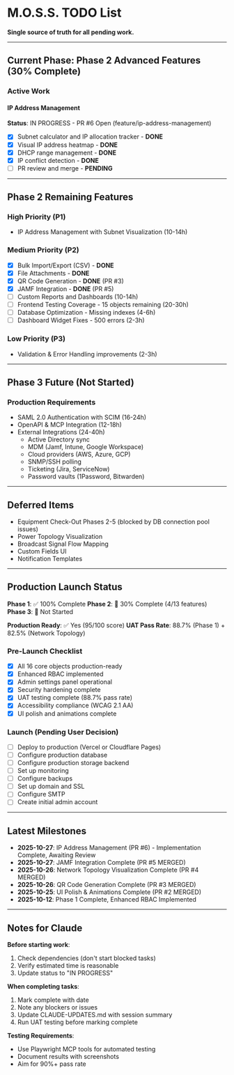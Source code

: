 # M.O.S.S. TODO List

**Single source of truth for all pending work.**

---

## Current Phase: Phase 2 Advanced Features (30% Complete)

### Active Work

#### IP Address Management
**Status**: IN PROGRESS - PR #6 Open (feature/ip-address-management)
- [x] Subnet calculator and IP allocation tracker - **DONE**
- [x] Visual IP address heatmap - **DONE**
- [x] DHCP range management - **DONE**
- [x] IP conflict detection - **DONE**
- [ ] PR review and merge - **PENDING**

---

## Phase 2 Remaining Features

### High Priority (P1)
- IP Address Management with Subnet Visualization (10-14h)

### Medium Priority (P2)
- [x] Bulk Import/Export (CSV) - **DONE**
- [x] File Attachments - **DONE**
- [x] QR Code Generation - **DONE** (PR #3)
- [x] JAMF Integration - **DONE** (PR #5)
- [ ] Custom Reports and Dashboards (10-14h)
- [ ] Frontend Testing Coverage - 15 objects remaining (20-30h)
- [ ] Database Optimization - Missing indexes (4-6h)
- [ ] Dashboard Widget Fixes - 500 errors (2-3h)

### Low Priority (P3)
- Validation & Error Handling improvements (2-3h)

---

## Phase 3 Future (Not Started)

### Production Requirements
- SAML 2.0 Authentication with SCIM (16-24h)
- OpenAPI & MCP Integration (12-18h)
- External Integrations (24-40h)
  - Active Directory sync
  - MDM (Jamf, Intune, Google Workspace)
  - Cloud providers (AWS, Azure, GCP)
  - SNMP/SSH polling
  - Ticketing (Jira, ServiceNow)
  - Password vaults (1Password, Bitwarden)

---

## Deferred Items

- Equipment Check-Out Phases 2-5 (blocked by DB connection pool issues)
- Power Topology Visualization
- Broadcast Signal Flow Mapping
- Custom Fields UI
- Notification Templates

---

## Production Launch Status

**Phase 1**: ✅ 100% Complete
**Phase 2**: 🔄 30% Complete (4/13 features)
**Phase 3**: 📅 Not Started

**Production Ready**: ✅ Yes (95/100 score)
**UAT Pass Rate**: 88.7% (Phase 1) + 82.5% (Network Topology)

### Pre-Launch Checklist
- [x] All 16 core objects production-ready
- [x] Enhanced RBAC implemented
- [x] Admin settings panel operational
- [x] Security hardening complete
- [x] UAT testing complete (88.7% pass rate)
- [x] Accessibility compliance (WCAG 2.1 AA)
- [x] UI polish and animations complete

### Launch (Pending User Decision)
- [ ] Deploy to production (Vercel or Cloudflare Pages)
- [ ] Configure production database
- [ ] Configure production storage backend
- [ ] Set up monitoring
- [ ] Configure backups
- [ ] Set up domain and SSL
- [ ] Configure SMTP
- [ ] Create initial admin account

---

## Latest Milestones

- **2025-10-27**: IP Address Management (PR #6) - Implementation Complete, Awaiting Review
- **2025-10-27**: JAMF Integration Complete (PR #5 MERGED)
- **2025-10-26**: Network Topology Visualization Complete (PR #4 MERGED)
- **2025-10-26**: QR Code Generation Complete (PR #3 MERGED)
- **2025-10-25**: UI Polish & Animations Complete (PR #2 MERGED)
- **2025-10-12**: Phase 1 Complete, Enhanced RBAC Implemented

---

## Notes for Claude

**Before starting work**:
1. Check dependencies (don't start blocked tasks)
2. Verify estimated time is reasonable
3. Update status to "IN PROGRESS"

**When completing tasks**:
1. Mark complete with date
2. Note any blockers or issues
3. Update CLAUDE-UPDATES.md with session summary
4. Run UAT testing before marking complete

**Testing Requirements**:
- Use Playwright MCP tools for automated testing
- Document results with screenshots
- Aim for 90%+ pass rate
